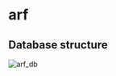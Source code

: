 # arf

## Database structure

![arf_db](https://user-images.githubusercontent.com/59053718/163233850-1e883b34-59bc-4deb-b6d6-7f86007a31f0.png)
